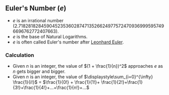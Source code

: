 ## Euler's Number ($e$) 
* $e$ is an irrational number (2.71828182845904523536028747135266249775724709369995957496696762772407663).
* $e$ is the base of Natural Logarithms.
* $e$ is often called Euler's number after [Leonhard Euler](https://en.wikipedia.org/wiki/Leonhard_Euler).


### Calculation
* Given $n$ is an integer, the value of $(1 + \frac{1}{n})^2$ approaches $e$ as $n$ gets bigger and bigger.
* Given $n$ is an integer, the value of $\displaystyle\sum_{i=0}^{\infty} \frac{1}{i!}$ = $\frac{1}{0!} + \frac{1}{1!}+ \frac{1}{2!}+\frac{1}{3!}+\frac{1}{4!}+...+\frac{1}{n!}+...$

